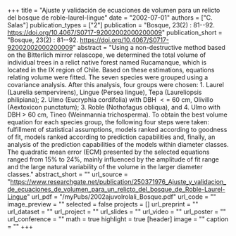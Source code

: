 +++
title = "Ajuste y validación de ecuaciones de volumen para un relicto del bosque de roble-laurel-lingue"
date = "2002-07-01"
authors = ["C. Salas"]
publication_types = ["2"]
publication = "Bosque, 23(2) : 81--92. https://doi.org/10.4067/S0717-92002002000200009"
publication_short = "Bosque, 23(2) : 81--92. https://doi.org/10.4067/S0717-92002002000200009"
abstract = "Using a non-destructive method based on the Bitterlich mirror relascope, we determined the total volume of individual trees in a relict native forest named Rucamanque, which is located in the IX region of Chile. Based on these estimations, equations relating volume were fitted. The seven species were grouped using a covariance analysis. After this analysis, four groups were chosen: 1. Laurel (Laurelia sempervirens), Lingue (Persea lingue), Tepa (Laureliopsis philipiana); 2. Ulmo (Eucryphia cordifolia) with DBH $<=$ 60 cm, Olivillo (Aextoxicon punctatum); 3. Roble (Nothofagus obliqua), and 4. Ulmo with DBH $>$ 60 cm, Tineo (Weinmannia trichosperma). To obtain the best volume equation for each species group, the following four steps were taken: fulfillment of statistical assumptions, models ranked according to goodness of fit, models ranked according to prediction capabilities and, finally, an analysis of the prediction capabilities of the models within diameter classes. The quadratic mean error (ECM) presented by the selected equations ranged from 15% to 24%, mainly influenced by the amplitude of fit range and the large natural variability of the volume in the larger diameter classes."
abstract_short = ""
url_source = "https://www.researchgate.net/publication/250371976_Ajuste_y_validacion_de_ecuaciones_de_volumen_para_un_relicto_del_bosque_de_Roble-Laurel-Lingue"
url_pdf = "/myPubs/2002ajuvolrolali_Bosque.pdf"
url_code = ""
image_preview = ""
selected = false
projects = []
url_preprint = ""
url_dataset = ""
url_project = ""
url_slides = ""
url_video = ""
url_poster = ""
url_conference = ""
math = true
highlight = true
[header]
image = ""
caption = ""
+++
